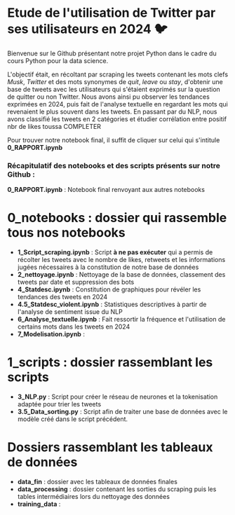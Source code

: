 # Etude de l'utilisation de Twitter par ses utilisateurs en 2024 :bird:

Bienvenue sur le Github présentant notre projet Python dans le cadre du cours Python pour la data science. 

L'objectif était, en récoltant par scraping les tweets contenant les mots clefs *Musk*, *Twitter* et des mots synonymes de *quit*, *leave* ou *stay*, d'obtenir une base de tweets avec les utilisateurs qui s'étaient exprimés sur la question de quitter ou non Twitter. Nous avons ainsi pu observer les tendances exprimées en 2024, puis fait de l'analyse textuelle en regardant les mots qui revenaient le plus souvent dans les tweets.
En passant par du NLP, nous avons classifié les tweets en 2 catégories et étudier corrélation entre positif nbr de likes toussa COMPLETER

Pour trouver notre notebook final, il suffit de cliquer sur celui qui s'intitule **0_RAPPORT.ipynb** 



### Récapitulatif des notebooks et des scripts présents sur notre Github : 

__0_RAPPORT.ipynb__ : Notebook final renvoyant aux autres notebooks

# __0_notebooks__ : dossier qui rassemble tous nos notebooks
- __1_Script_scraping.ipynb__ : Script **à ne pas exécuter** qui a permis de récolter les tweets avec le nombre de likes, retweets et les informations jugées nécessaires à la constitution de notre base de données 
- __2_nettoyage.ipynb__ : Nettoyage de la base de données, classement des tweets par date et suppression des bots
- __4_Statdesc.ipynb__ : Constitution de graphiques pour révéler les tendances des tweets en 2024
- __4.5_Statdesc_violent.ipynb__ : Statistiques descriptives à partir de l'analyse de sentiment issue du NLP
- __6_Analyse_textuelle.ipynb__ : Fait ressortir la fréquence et l'utilisation de certains mots dans les tweets en 2024
- __7_Modelisation.ipynb__ : 

# __1_scripts__ : dossier rassemblant les scripts 
- __3_NLP.py__ : Script pour créer le réseau de neurones et la tokenisation adaptée pour trier les tweets
- __3.5_Data_sorting.py__ : Script afin de traiter une base de données avec le modèle créé dans le script précédent. 

# Dossiers rassemblant les tableaux de données
- __data_fin__ : dossier avec les tableaux de données finales
- __data_processing__ : dossier contenant les sorties du scraping puis les tables intermédiaires lors du nettoyage des données
- __training_data__ :
